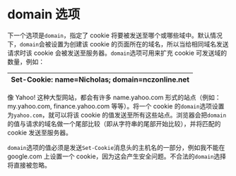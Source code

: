 # domain 选项

下一个选项是`domain`，指定了 cookie 将要被发送至哪个或哪些域中。默认情况下，`domain`会被设置为创建该 cookie 的页面所在的域名，所以当给相同域名发送请求时该 cookie 会被发送至服务器。`domain`选项可用来扩充 cookie 可发送域的数量，例如：

| Set-Cookie: name=Nicholas; domain=nczonline.net |
| :--- |


像 Yahoo! 这种大型网站，都会有许多 name.yahoo.com 形式的站点（例如：my.yahoo.com, finance.yahoo.com 等等）。将一个 cookie 的`domain`选项设置为`yahoo.com`，就可以将该 cookie 的值发送至所有这些站点。浏览器会把`domain`的值与请求的域名做一个尾部比较（即从字符串的尾部开始比较），并将匹配的 cookie 发送至服务器。

`domain`选项的值必须是发送`Set-Cookie`消息头的主机名的一部分，例如我不能在 google.com 上设置一个 cookie，因为这会产生安全问题。不合法的`domain`选择将直接被忽略。

